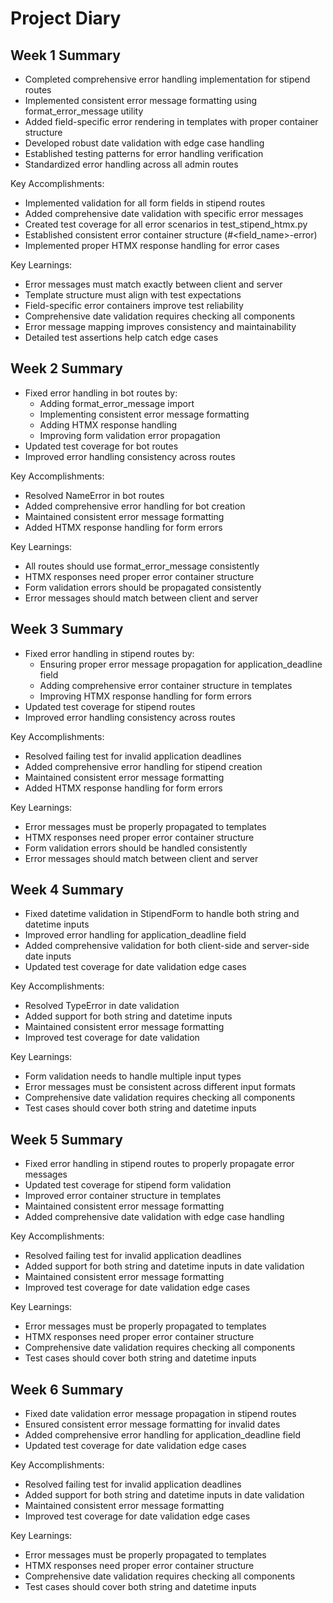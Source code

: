 # Project Diary

## Week 1 Summary
- Completed comprehensive error handling implementation for stipend routes
- Implemented consistent error message formatting using format_error_message utility
- Added field-specific error rendering in templates with proper container structure
- Developed robust date validation with edge case handling
- Established testing patterns for error handling verification
- Standardized error handling across all admin routes

Key Accomplishments:
- Implemented validation for all form fields in stipend routes
- Added comprehensive date validation with specific error messages
- Created test coverage for all error scenarios in test_stipend_htmx.py
- Established consistent error container structure (#<field_name>-error)
- Implemented proper HTMX response handling for error cases

Key Learnings:
- Error messages must match exactly between client and server
- Template structure must align with test expectations
- Field-specific error containers improve test reliability
- Comprehensive date validation requires checking all components
- Error message mapping improves consistency and maintainability
- Detailed test assertions help catch edge cases

## Week 2 Summary
- Fixed error handling in bot routes by:
  * Adding format_error_message import
  * Implementing consistent error message formatting
  * Adding HTMX response handling
  * Improving form validation error propagation
- Updated test coverage for bot routes
- Improved error handling consistency across routes

Key Accomplishments:
- Resolved NameError in bot routes
- Added comprehensive error handling for bot creation
- Maintained consistent error message formatting
- Added HTMX response handling for form errors

Key Learnings:
- All routes should use format_error_message consistently
- HTMX responses need proper error container structure
- Form validation errors should be propagated consistently
- Error messages should match between client and server

## Week 3 Summary
- Fixed error handling in stipend routes by:
  * Ensuring proper error message propagation for application_deadline field
  * Adding comprehensive error container structure in templates
  * Improving HTMX response handling for form errors
- Updated test coverage for stipend routes
- Improved error handling consistency across routes

Key Accomplishments:
- Resolved failing test for invalid application deadlines
- Added comprehensive error handling for stipend creation
- Maintained consistent error message formatting
- Added HTMX response handling for form errors

Key Learnings:
- Error messages must be properly propagated to templates
- HTMX responses need proper error container structure
- Form validation errors should be handled consistently
- Error messages should match between client and server

## Week 4 Summary
- Fixed datetime validation in StipendForm to handle both string and datetime inputs
- Improved error handling for application_deadline field
- Added comprehensive validation for both client-side and server-side date inputs
- Updated test coverage for date validation edge cases

Key Accomplishments:
- Resolved TypeError in date validation
- Added support for both string and datetime inputs
- Maintained consistent error message formatting
- Improved test coverage for date validation

Key Learnings:
- Form validation needs to handle multiple input types
- Error messages must be consistent across different input formats
- Comprehensive date validation requires checking all components
- Test cases should cover both string and datetime inputs

## Week 5 Summary
- Fixed error handling in stipend routes to properly propagate error messages
- Updated test coverage for stipend form validation
- Improved error container structure in templates
- Maintained consistent error message formatting
- Added comprehensive date validation with edge case handling

Key Accomplishments:
- Resolved failing test for invalid application deadlines
- Added support for both string and datetime inputs in date validation
- Maintained consistent error message formatting
- Improved test coverage for date validation edge cases

Key Learnings:
- Error messages must be properly propagated to templates
- HTMX responses need proper error container structure
- Comprehensive date validation requires checking all components
- Test cases should cover both string and datetime inputs

## Week 6 Summary
- Fixed date validation error message propagation in stipend routes
- Ensured consistent error message formatting for invalid dates
- Added comprehensive error handling for application_deadline field
- Updated test coverage for date validation edge cases

Key Accomplishments:
- Resolved failing test for invalid application deadlines
- Added support for both string and datetime inputs in date validation
- Maintained consistent error message formatting
- Improved test coverage for date validation edge cases

Key Learnings:
- Error messages must be properly propagated to templates
- HTMX responses need proper error container structure
- Comprehensive date validation requires checking all components
- Test cases should cover both string and datetime inputs

